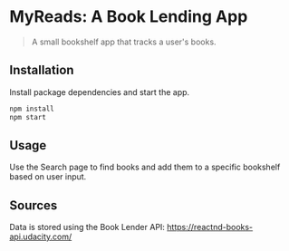 # MyReads: A Book Lending App
> A small bookshelf app that tracks a user's books.

## Installation

Install package dependencies and start the app.
```sh
npm install
npm start
```

## Usage

Use the Search page to find books and add them to a specific bookshelf based on user input.


## Sources
Data is stored using the Book Lender API: https://reactnd-books-api.udacity.com/